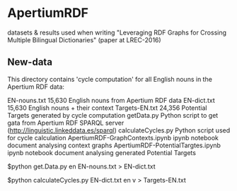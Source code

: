 # ApertiumRDF
datasets &amp; results used when writing "Leveraging RDF Graphs for Crossing Multiple Bilingual Dictionaries" (paper at LREC-2016)

## New-data
This directory contains 'cycle computation' for all English nouns in the Apertium RDF data:

EN-nouns.txt			15,630 English nouns from Apertium RDF data
EN-dict.txt			15,630 English nouns + their context
Targets-EN.txt			24,356 Potential Targets generated by cycle computation
getData.py			Python script to get gata from Apertium RDF SPARQL server 
				(http://linguistic.linkeddata.es/sparql)
calculateCycles.py		Python script used for cycle calculation
ApertiumRDF-GraphContexts.ipynb		ipynb notebook document analysing context graphs
ApertiumRDF-PotentialTargtes.ipynb	ipynb notebook document analysing generated Potential Targets


$python get.Data.py en EN-nouns.txt > EN-dict.txt

$python calculateCycles.py EN-dict.txt en v > Targets-EN.txt


